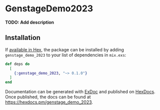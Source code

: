 # GenstageDemo2023

**TODO: Add description**

## Installation

If [available in Hex](https://hex.pm/docs/publish), the package can be installed
by adding `genstage_demo_2023` to your list of dependencies in `mix.exs`:

```elixir
def deps do
  [
    {:genstage_demo_2023, "~> 0.1.0"}
  ]
end
```

Documentation can be generated with [ExDoc](https://github.com/elixir-lang/ex_doc)
and published on [HexDocs](https://hexdocs.pm). Once published, the docs can
be found at <https://hexdocs.pm/genstage_demo_2023>.

